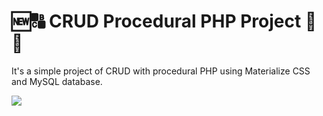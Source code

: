 # 🆕🔠 CRUD Procedural PHP Project 🔄🚮
<p>It's a simple project of CRUD with procedural PHP using Materialize CSS and MySQL database.</p> 

<img src="https://cdn.icon-icons.com/icons2/2530/PNG/512/materialize_button_icon_151952.png">
